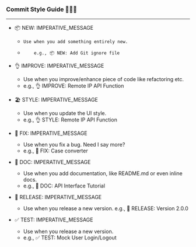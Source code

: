 ### Commit Style Guide 🧑🏼‍💻

---

- 📦 NEW: IMPERATIVE_MESSAGE

  -     Use when you add something entirely new.
  -         e.g., 📦 NEW: Add Git ignore file

- 👌 IMPROVE: IMPERATIVE_MESSAGE

  - Use when you improve/enhance piece of code like refactoring etc.
  - e.g., 👌 IMPROVE: Remote IP API Function

- 🏖 STYLE: IMPERATIVE_MESSAGE

  - Use when you update the UI style.
  - e.g., 👌 STYLE: Remote IP API Function



- 🐛 FIX: IMPERATIVE_MESSAGE

  - Use when you fix a bug. Need I say more?
  - e.g., 🐛 FIX: Case converter

- 📖 DOC: IMPERATIVE_MESSAGE

  - Use when you add documentation, like README.md or even inline docs.
  - e.g., 📖 DOC: API Interface Tutorial

- 🚀 RELEASE: IMPERATIVE_MESSAGE

  - Use when you release a new version. e.g., 🚀 RELEASE: Version 2.0.0

- ✅ TEST: IMPERATIVE_MESSAGE

  - Use when you release a new version.
  - e.g., ✅ TEST: Mock User Login/Logout
